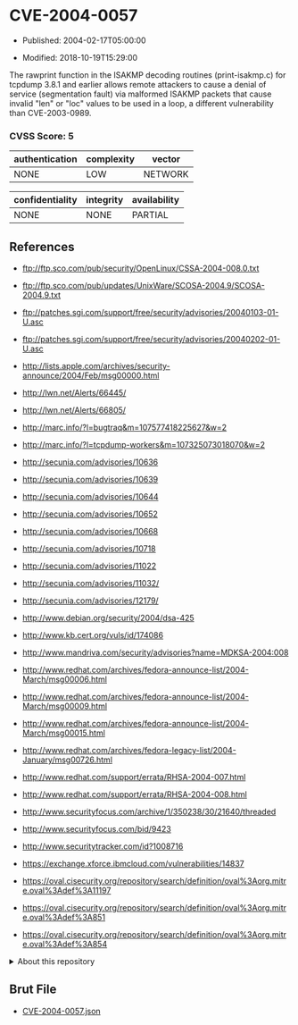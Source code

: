 # CVE-2004-0057

- Published: 2004-02-17T05:00:00

- Modified: 2018-10-19T15:29:00

The rawprint function in the ISAKMP decoding routines (print-isakmp.c) for tcpdump 3.8.1 and earlier allows remote attackers to cause a denial of service (segmentation fault) via malformed ISAKMP packets that cause invalid "len" or "loc" values to be used in a loop, a different vulnerability than CVE-2003-0989.

### CVSS Score: **5**

| authentication | complexity | vector |
| --- | --- | --- |
| NONE | LOW | NETWORK |

| confidentiality | integrity | availability |
| --- | --- | --- |
| NONE | NONE | PARTIAL |

## References

* ftp://ftp.sco.com/pub/security/OpenLinux/CSSA-2004-008.0.txt

* ftp://ftp.sco.com/pub/updates/UnixWare/SCOSA-2004.9/SCOSA-2004.9.txt

* ftp://patches.sgi.com/support/free/security/advisories/20040103-01-U.asc

* ftp://patches.sgi.com/support/free/security/advisories/20040202-01-U.asc

* http://lists.apple.com/archives/security-announce/2004/Feb/msg00000.html

* http://lwn.net/Alerts/66445/

* http://lwn.net/Alerts/66805/

* http://marc.info/?l=bugtraq&m=107577418225627&w=2

* http://marc.info/?l=tcpdump-workers&m=107325073018070&w=2

* http://secunia.com/advisories/10636

* http://secunia.com/advisories/10639

* http://secunia.com/advisories/10644

* http://secunia.com/advisories/10652

* http://secunia.com/advisories/10668

* http://secunia.com/advisories/10718

* http://secunia.com/advisories/11022

* http://secunia.com/advisories/11032/

* http://secunia.com/advisories/12179/

* http://www.debian.org/security/2004/dsa-425

* http://www.kb.cert.org/vuls/id/174086

* http://www.mandriva.com/security/advisories?name=MDKSA-2004:008

* http://www.redhat.com/archives/fedora-announce-list/2004-March/msg00006.html

* http://www.redhat.com/archives/fedora-announce-list/2004-March/msg00009.html

* http://www.redhat.com/archives/fedora-announce-list/2004-March/msg00015.html

* http://www.redhat.com/archives/fedora-legacy-list/2004-January/msg00726.html

* http://www.redhat.com/support/errata/RHSA-2004-007.html

* http://www.redhat.com/support/errata/RHSA-2004-008.html

* http://www.securityfocus.com/archive/1/350238/30/21640/threaded

* http://www.securityfocus.com/bid/9423

* http://www.securitytracker.com/id?1008716

* https://exchange.xforce.ibmcloud.com/vulnerabilities/14837

* https://oval.cisecurity.org/repository/search/definition/oval%3Aorg.mitre.oval%3Adef%3A11197

* https://oval.cisecurity.org/repository/search/definition/oval%3Aorg.mitre.oval%3Adef%3A851

* https://oval.cisecurity.org/repository/search/definition/oval%3Aorg.mitre.oval%3Adef%3A854

<details>
<summary>About this repository</summary> 

  This repository is part of the project [Live Hack CVE](https://github.com/Live-Hack-CVE). Main website can be found [www.live-hack.org](https://www.live-hack.org) 
  
  Made by [Sn0wAlice](https://github.com/Sn0wAlice) for the people that care about security and need to have a feed of the latest CVEs. Hope you enjoy it, don't forget to star the repo and follow me on [Twitter](https://twitter.com/Sn0wAlice) and [Github](https://github.com/Sn0wAlice). And that is my [personnal website](https://www.alice-snow.me/)

  - [Home Page](https://github.com/Live-Hack-CVE)
  - [Framework](https://github.com/Live-Hack-CVE/cve-framework)
  - [CVE database](https://github.com/Live-Hack-CVE/full_database)
  - [Changelog](https://github.com/Live-Hack-CVE/Changelog)
</details>

## Brut File

* [CVE-2004-0057.json](https://raw.githubusercontent.com/Live-Hack-CVE/full_database/main/cves/2004/CVE-2004-0057.json)

